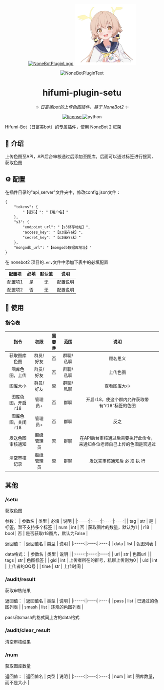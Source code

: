 <div align="center">
  <a href="https://v2.nonebot.dev/store"><img src="https://github.com/A-kirami/nonebot-plugin-template/blob/resources/nbp_logo.png" width="180" height="180" alt="NoneBotPluginLogo"></a>
  <img src="https://github.com/WStudioGroup/hifumi-plugins/blob/main/remove.photos-removed-background.png" width="200">
  <br>
  <p><img src="https://github.com/A-kirami/nonebot-plugin-template/blob/resources/NoneBotPlugin.svg" width="240" alt="NoneBotPluginText"></p>
</div>

<div align="center">

# hifumi-plugin-setu

_✨ 日富美bot的上传色图插件，基于 NoneBot2 ✨_


<a href="./LICENSE">
    <img src="https://img.shields.io/github/license/WStudioGroup/hifumi-plugin-setu.svg" alt="license">
</a>
<img src="https://img.shields.io/badge/python-3.9+-blue.svg" alt="python">

</div>

Hifumi-Bot（日富美bot）的专属插件，使用 NoneBot 2 框架

## 📖 介绍

上传色图至API，API后台审核通过后添加至图库，后面可以通过标签进行搜索，获取色图

## ⚙️ 配置

在插件目录的"api_server"文件夹中，修改config.json文件：
```
{
    "tokens": {
        "【密码】": "【用户名】"
    },
    "s3": {
        "endpoint_url": "【s3储存地址】",
        "access_key": "【s3储存ak】",
        "secret_key": "【s3储存sk】"
    },
    "mongodb_url": "【mongodb数据库地址】"
}
```

在 nonebot2 项目的`.env`文件中添加下表中的必填配置

| 配置项 | 必填 | 默认值 | 说明 |
|:-----:|:----:|:----:|:----:|
| 配置项1 | 是 | 无 | 配置说明 |
| 配置项2 | 否 | 无 | 配置说明 |

## 🎉 使用
### 指令表
| 指令 | 权限 | 需要@ | 范围 | 说明 |
|:-----:|:----:|:----:|:----:|:----:|
| 获取图库色图 | 群员/好友 | 否 | 群聊/私聊 | 顾名思义 |
| 图库色图，上传 | 群员/好友 | 否 | 群聊/私聊 | 上传色图 |
| 图库大小 | 群员/好友 | 否 | 群聊/私聊 | 查看图库大小 |
| 图库色图，开启r18 | 管理员+ | 否 | 群聊 | 开启r18，使这个群内允许获取带有“r18”标签的色图 |
| 图库色图，关闭r18 | 管理员+ | 否 | 群聊 | 反之 |
| 发送色图审核通知 | 超级管理员 | 否 | 群聊 | 在API后台审核通过后需要执行此命令，来通知各位老师自己上传的色图是否通过 |
| 清空审核记录 | 超级管理员 | 否 | 群聊 | 发送完审核通知后 必 须 执 行 |

## 其他
### /setu
获取色图

参数：
| 参数名 | 类型 | 必填 | 说明 |
|:-----:|:----:|:----:|:----:|
| tag | str | 是 | 标签，暂不支持多个标签 |
| num | int | 否 | 获取图片的数量，默认为1 |
| r18 | bool | 否 | 是否获取r18图片，默认为False |

返回值：
| 返回值名 | 类型 | 说明 |
|:-----:|:----:|:----:|
| data | list | 色图列表 |

data格式：
| 参数名 | 类型 | 说明 |
|:-----:|:----:|:----:|
| url | str | 色图url |
| tags | str | 色图标签 |
| gid | int | 上传者所在的群号，私聊上传则为0 |
| uid | int | 上传者的QQ号 |
| time | str | 上传时间 |

### /audit/result
获取审核结果

返回值：
| 返回值名 | 类型 | 说明 |
|:-----:|:----:|:----:|
| pass | list | 已通过的色图列表 |
| smash | list | 违规的色图列表 |

pass和smash的格式同上方的data格式

### /audit/clear_result
清空审核结果

### /num
获取图库数量

返回值：
| 返回值名 | 类型 | 说明 |
|:-----:|:----:|:----:|
| num | int | 图库数量，而不是大小 |
